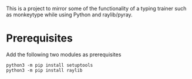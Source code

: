 This is a project to mirror some of the functionality of a typing trainer such as monkeytype while using Python and raylib/pyray.


# Prerequisites

Add the following two modules as prerequisites
```
python3 -m pip install setuptools
python3 -m pip install raylib
```
